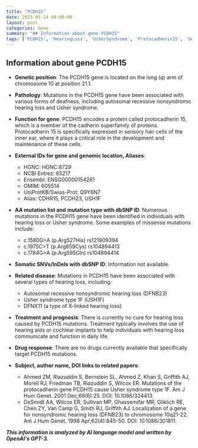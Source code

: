 ```yaml
---
title: "PCDH15"
date: 2023-05-14 00:00:00
layout: post
categories: Gene
summary: "## Information about gene PCDH15"
tags: ['PCDH15', 'HearingLoss', 'UsherSyndrome', 'Protocadherin15', 'GeneticMutation', 'Deafness', 'CochlearImplants', 'DFNB23']
---
```


## Information about gene PCDH15

- **Genetic position**: The PCDH15 gene is located on the long (q) arm of chromosome 10 at position 21.1.

- **Pathology**: Mutations in the PCDH15 gene have been associated with various forms of deafness, including autosomal recessive nonsyndromic hearing loss and Usher syndrome.

- **Function for gene**: PCDH15 encodes a protein called protocadherin 15, which is a member of the cadherin superfamily of proteins. Protocadherin 15 is specifically expressed in sensory hair cells of the inner ear, where it plays a critical role in the development and maintenance of these cells.

- **External IDs for gene and genomic location, Aliases**:
  - HGNC: HGNC:8729
  - NCBI Entrez: 65217
  - Ensembl: ENSG00000154261
  - OMIM: 605514
  - UniProtKB/Swiss-Prot: Q9Y6N7
  - Alias: CDHR15, PCDH23, USH1F

- **AA mutation list and mutation type with dbSNP ID**: Numerous mutations in the PCDH15 gene have been identified in individuals with hearing loss or Usher syndrome. Some examples of missense mutations include:
  - c.1580G>A (p.Arg527His) rs121909394
  - c.1975C>T (p.Arg659Cys) rs104894413
  - c.1784G>A (p.Arg595Gln) rs104894414
  
- **Somatic SNVs/InDels with dbSNP ID**: Information not available.

- **Related disease**: Mutations in PCDH15 have been associated with several types of hearing loss, including:
  - Autosomal recessive nonsyndromic hearing loss (DFNB23)
  - Usher syndrome type 1F (USH1F)
  - DFNX11 (a type of X-linked hearing loss)

- **Treatment and prognosis**: There is currently no cure for hearing loss caused by PCDH15 mutations. Treatment typically involves the use of hearing aids or cochlear implants to help individuals with hearing loss communicate and function in daily life.

- **Drug response**: There are no drugs currently available that specifically target PCDH15 mutations.

- **Subject, author name, DOI links to related papers**:
  - Ahmed ZM, Riazuddin S, Bernstein SL, Ahmed Z, Khan S, Griffith AJ, Morell RJ, Friedman TB, Riazuddin S, Wilcox ER. Mutations of the protocadherin gene PCDH15 cause Usher syndrome type 1F. Am J Hum Genet. 2001 Dec;69(6):25. DOI: 10.1086/324413.
  - DeSmidt AA, Wilcox ER, Sullivan MP, Ghassemifar MR, Gliklich RE, Chen ZY, Van Camp G, Smith RJ, Griffith AJ. Localization of a gene for nonsyndromic hearing loss (DFNB23) to chromosome 10q21-22. Am J Hum Genet. 1998 Apr;62(4):845-50. DOI: 10.1086/301811.

**_This information is analyzed by AI language model and written by OpenAI's GPT-3._**